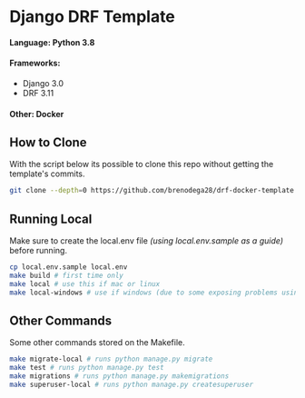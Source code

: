 # Django DRF Template

#### <b>Language</b>: Python 3.8

#### <b>Frameworks</b>:

- Django 3.0
- DRF 3.11

#### <b>Other</b>: Docker

## How to Clone

With the script below its possible to clone this repo without getting the template's commits.

```bash
git clone --depth=0 https://github.com/brenodega28/drf-docker-template.git project_name
```

## Running Local

Make sure to create the local.env file _(using local.env.sample as a guide)_ before running.

```bash
cp local.env.sample local.env
make build # first time only
make local # use this if mac or linux
make local-windows # use if windows (due to some exposing problems using wsl2)
```

## Other Commands

Some other commands stored on the Makefile.

```bash
make migrate-local # runs python manage.py migrate
make test # runs python manage.py test
make migrations # runs python manage.py makemigrations
make superuser-local # runs python manage.py createsuperuser

```
